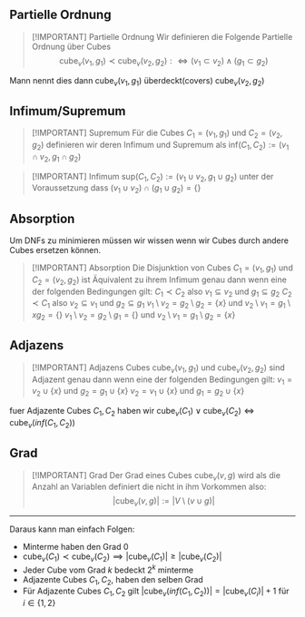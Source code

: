 
## Partielle Ordnung

>[!IMPORTANT] Partielle Ordnung
Wir definieren die Folgende Partielle Ordnung über Cubes
> $$\text{cube}_{v}(v_1, g_1) \prec \text{cube}_v(v_2, g_2): \iff (v_1 \subset v_2) \land (g_1 \subset g_2)$$

Mann nennt dies dann $\text{cube}_v(v_1, g_1)$ überdeckt(covers) $\text{cube}_{v}(v_2, g_2)$



## Infimum/Supremum

>[!IMPORTANT] Supremum
Für die Cubes $C_1 = (v_1, g_1)$ und $C_2 = (v_2, g_2)$ definieren wir deren Infimum und Supremum als
> $\text{inf}(C_1, C_2) := (v_1 \cap v_2, g_1 \cap g_2)$

>[!IMPORTANT] Infimum
> $\text{sup}(C_1, C_2) := (v_1\cup v_2, g_1 \cup g_2)$ unter der Voraussetzung dass $(v_1 \cup v_2) \cap (g_1\cup g_2) = \lbrace\rbrace$



## Absorption

Um DNFs zu minimieren müssen wir wissen wenn wir Cubes durch andere Cubes ersetzen können.

>[!IMPORTANT] Absorption
> Die Disjunktion von Cubes $C_1 = (v_1, g_1)$ und $C_2 = (v_2, g_2)$ ist Äquivalent zu ihrem Infimum genau dann wenn eine der folgenden Bedingungen gilt:
> $C_1 \prec C_2$ also $v_1 \subseteq v_2$ und $g_1 \subseteq g_2$
> $C_2 \prec C_1$ also $v_2 \subseteq v_1$ und $g_2 \subseteq g_1$
> $v_1 \setminus v_2 = g_2 \setminus g_2 = \lbrace x\rbrace$ und $v_2 \setminus v_1 = g_1\setminus x g_2 = \lbrace\rbrace$
> $v_1 \setminus v_2 = g_2 \setminus g_1 = \lbrace\rbrace$ und $v_2 \setminus v_1 = g_1 \setminus g_2 = \lbrace x\rbrace$

## Adjazens

>[!IMPORTANT] Adjazens
> Cubes $\text{cube}_v(v_1, g_1)$ und $\text{cube}_v(v_2, g_2)$ sind Adjazent genau dann wenn eine der folgenden Bedingungen gilt:
> $v_1 = v_2 \cup \lbrace x\rbrace$ und $g_2 = g_1 \cup \lbrace x\rbrace$
> $v_2 = v_1 \cup \lbrace x\rbrace$ und $g_1 = g_2 \cup \lbrace x\rbrace$

fuer Adjazente Cubes $C_1, C_2$ haben wir $\text{cube}_v(C_1) \lor \text{cube}_v(C_2) \iff \text{cube}_v(inf(C_1, C_2))$

## Grad

> [!IMPORTANT] Grad
> Der Grad eines Cubes $\text{cube}_v(v, g)$ wird als die Anzahl an Variablen definiert die nicht in ihm Vorkommen also:
> $$|\text{cube}_v(v, g)| := |V\setminus (v \cup g)|$$

---

Daraus kann man einfach Folgen:

- Minterme haben den Grad 0
- $\text{cube}_v(C_1) \prec \text{cube}_v(C_2) \implies |\text{cube}_v(C_1)| \geq |\text{cube}_v(C_2)|$
- Jeder Cube vom Grad $k$ bedeckt $2^k$ minterme
- Adjazente Cubes $C_1, C_2$, haben den selben Grad
- Für Adjazente Cubes $C_1, C_2$ gilt $|\text{cube}_v(inf(C_1, C_2))| = |\text{cube}_v(C_i)| + 1$ für $i\in\lbrace1, 2\rbrace$










